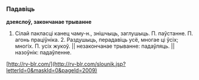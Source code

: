 ### Падавіць
**дзеяслоў, закончанае трыванне**

1. Сілай пакласці канец чаму-н., знішчыць, заглушыць. П. паўстанне. П. агонь праціўніка. 2. Раздушыць, перадавіць усё, многае ці ўсіх; многіх. П. усіх жукоў. || незакончанае трыванне: падаўляць. || назоўнік: падаўленне.

<a rel="author">[http://rv-blr.com/](http://rv-blr.com/slounik.jsp?letterId=0&maskId=0&pageId=2009)</a>

